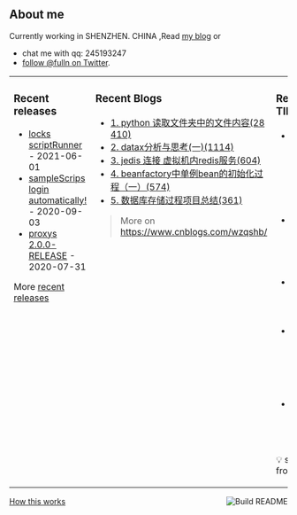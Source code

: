 ## About me

Currently working in SHENZHEN. CHINA ,Read [my blog](https://fulln.me) 
or 
 - chat me with qq: 245193247
 - [follow @fulln on Twitter](https://twitter.com/fulln16).
<table><tr><td valign="top">
 
 
### Recent releases

<!-- recent_releases starts -->
* [locks scriptRunner](https://github.com/fulln/locks/releases/tag/scriptRunner) - 2021-06-01
* [sampleScrips login automatically!](https://github.com/fulln/sampleScrips/releases/tag/shell1.0) - 2020-09-03
* [proxys 2.0.0-RELEASE](https://github.com/fulln/proxys/releases/tag/2.0.0) - 2020-07-31
<!-- recent_releases ends -->

More [recent releases](https://github.com/fulln/fulln/blob/master/releases.md)

</td><td valign="top">
  
### Recent Blogs

<!-- recent_blogs starts -->
<div id="TopViewPostsBlock">
<ul style="word-break:break-all">
<li>
<a href="https://www.cnblogs.com/wzqshb/p/7239841.html">
                            1. python 读取文件夹中的文件内容(28410)
                        </a>
</li>
<li>
<a href="https://www.cnblogs.com/wzqshb/p/11778598.html">
                            2. datax分析与思考(一)(1114)
                        </a>
</li>
<li>
<a href="https://www.cnblogs.com/wzqshb/p/6928461.html">
                            3. jedis 连接 虚拟机内redis服务(604)
                        </a>
</li>
<li>
<a href="https://www.cnblogs.com/wzqshb/p/11774767.html">
                            4. beanfactory中单例bean的初始化过程（一）(574)
                        </a>
</li>
<li>
<a href="https://www.cnblogs.com/wzqshb/p/6689467.html">
                            5. 数据库存储过程项目总结(361)
                        </a>
</li>
</ul>
</div>
<!-- recent_blogs ends -->
 
> More on <a>https://www.cnblogs.com/wzqshb/ </a>
 
</td><td valign="top"> 

### Recent TIL
 
<!-- recent_TIL starts -->
* [使用mybatis 自动执行脚本](https://github.com/fulln/TIL/blob/master/java/mysql/MysqlInit.md) - 2021-06-02
* [区间子数组个数](https://github.com/fulln/TIL/blob/master/leetcode/middle/numSubarrayBoundedMax.md) - 2021-05-31
* [完全平方数](https://github.com/fulln/TIL/blob/master/leetcode/middle/numSquares.md) - 2021-05-30
* [最少操作使数组递增](https://github.com/fulln/TIL/blob/master/leetcode/easy/minOperations.md) - 2021-05-29
* [组合总和](https://github.com/fulln/TIL/blob/master/leetcode/middle/combinationSum.md) - 2021-05-28
<!-- recent_TIL ends -->
 
:bulb: scaryp from [here](https://github.com/fulln/TIL)
 
</td></tr></table>
<a href="https://github.com/fulln/fulln/actions"><img src="https://github.com/fulln/fulln/workflows/Build%20README.md/badge.svg" align="right" alt="Build README"></a> <a href="https://simonwillison.net/2020/Jul/10/self-updating-profile-readme/">How this works</a>
